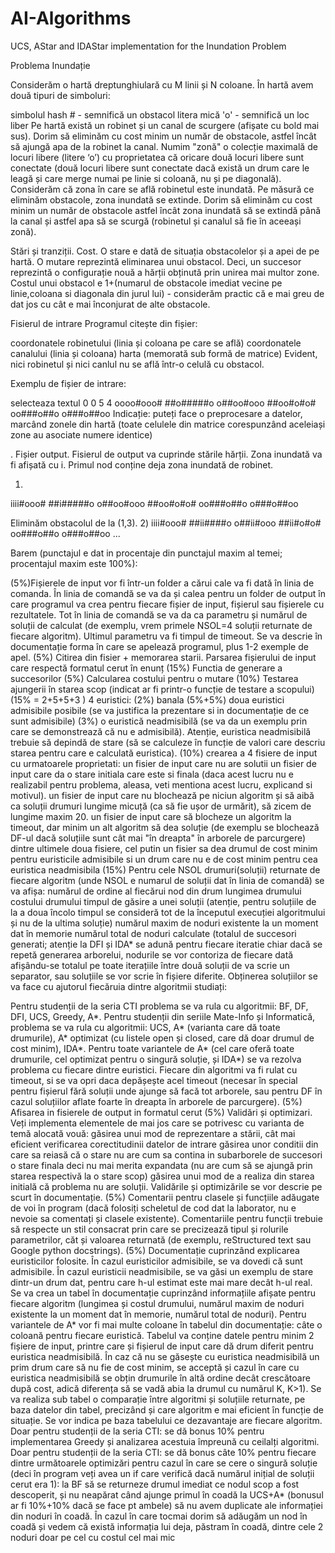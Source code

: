 # AI-Algorithms
 UCS, AStar and IDAStar implementation for the Inundation Problem



Problema Inundație

Considerăm o hartă dreptunghiulară cu M linii și N coloane. În hartă avem două tipuri de simboluri:

simbolul hash # - semnifică un obstacol
litera mică 'o' - semnifică un loc liber
Pe hartă există un robinet și un canal de scurgere (afișate cu bold mai sus). Dorim să eliminăm cu cost minim un număr de obstacole, astfel încât să ajungă apa de la robinet la canal. Numim "zonă" o colecție maximală de locuri libere (litere ‘o’) cu proprietatea că oricare două locuri libere sunt conectate (două locuri libere sunt conectate dacă există un drum care le leagă și care merge numai pe linie si coloană, nu și pe diagonală). Considerăm că zona în care se află robinetul este inundată. Pe măsură ce eliminăm obstacole, zona inundată se extinde. Dorim să eliminăm cu cost minim un număr de obstacole astfel încât zona inundată să se extindă până la canal și astfel apa să se scurgă (robinetul și canalul să fie în aceeași zonă).

Stări și tranziții. Cost.
O stare e dată de situația obstacolelor și a apei de pe hartă. O mutare reprezintă eliminarea unui obstacol. Deci, un succesor reprezintă o configurație nouă a hărții obținută prin unirea mai multor zone. Costul unui obstacol e 1+(numarul de obstacole imediat vecine pe linie,coloana si diagonala din jurul lui) - considerăm practic că e mai greu de dat jos cu cât e mai înconjurat de alte obstacole.

Fisierul de intrare
Programul citește din fișier:

coordonatele robinetului (linia și coloana pe care se află)
coordonatele canalului (linia și coloana)
harta (memorată sub formă de matrice)
Evident, nici robinetul și nici canlul nu se află într-o celulă cu obstacol.

Exemplu de fișier de intrare:

selecteaza textul
0 0
5 4
oooo#ooo#
##o#####o
o##oo#ooo
##oo#o#o#
oo###o##o
o###o##oo
Indicație: puteți face o preprocesare a datelor, marcând zonele din hartă (toate celulele din matrice corespunzând aceleiași zone au asociate numere identice)

.
Fișier output.
Fisierul de output va cuprinde stările hărții. Zona inundată va fi afișată cu i. Primul nod conține deja zona inundată de robinet.

1)
iiii#ooo#
##i#####o
o##oo#ooo
##oo#o#o#
oo###o##o
o###o##oo

Eliminăm obstacolul de la (1,3).
2)
iiii#ooo#
##ii####o
o##ii#ooo
##ii#o#o#
oo###o##o
o###o##oo
...






Barem (punctajul e dat in procentaje din punctajul maxim al temei; procentajul maxim este 100%):

(5%)Fișierele de input vor fi într-un folder a cărui cale va fi dată în linia de comanda. În linia de comandă se va da și calea pentru un folder de output în care programul va crea pentru fiecare fișier de input, fișierul sau fișierele cu rezultatele. Tot în linia de comandă se va da ca parametru și numărul de soluții de calculat (de exemplu, vrem primele NSOL=4 soluții returnate de fiecare algoritm). Ultimul parametru va fi timpul de timeout. Se va descrie în documentație forma în care se apelează programul, plus 1-2 exemple de apel.
(5%) Citirea din fisier + memorarea starii. Parsarea fișierului de input care respectă formatul cerut în enunț
(15%) Functia de generare a succesorilor
(5%) Calcularea costului pentru o mutare
(10%) Testarea ajungerii în starea scop (indicat ar fi printr-o funcție de testare a scopului)
(15% = 2+5+5+3 ) 4 euristici:
(2%) banala
(5%+5%) doua euristici admisibile posibile (se va justifica la prezentare si in documentație de ce sunt admisibile)
(3%) o euristică neadmisibilă (se va da un exemplu prin care se demonstrează că nu e admisibilă). Atenție, euristica neadmisibilă trebuie să depindă de stare (să se calculeze în funcție de valori care descriu starea pentru care e calculată euristica).
(10%) crearea a 4 fisiere de input cu urmatoarele proprietati:
un fisier de input care nu are solutii
un fisier de input care da o stare initiala care este si finala (daca acest lucru nu e realizabil pentru problema, aleasa, veti mentiona acest lucru, explicand si motivul).
un fisier de input care nu blochează pe niciun algoritm și să aibă ca soluții drumuri lungime micuță (ca să fie ușor de urmărit), să zicem de lungime maxim 20.
un fisier de input care să blocheze un algoritm la timeout, dar minim un alt algoritm să dea soluție (de exemplu se blochează DF-ul dacă soluțiile sunt cât mai "în dreapta" în arborele de parcurgere)
dintre ultimele doua fisiere, cel putin un fisier sa dea drumul de cost minim pentru euristicile admisibile si un drum care nu e de cost minim pentru cea euristica neadmisibila
(15%) Pentru cele NSOL drumuri(soluții) returnate de fiecare algoritm (unde NSOL e numarul de soluții dat în linia de comandă) se va afișa:
numărul de ordine al fiecărui nod din drum
lungimea drumului
costului drumului
timpul de găsire a unei soluții (atenție, pentru soluțiile de la a doua încolo timpul se consideră tot de la începutul execuției algoritmului și nu de la ultima soluție)
numărul maxim de noduri existente la un moment dat în memorie
numărul total de noduri calculate (totalul de succesori generati; atenție la DFI și IDA* se adună pentru fiecare iteratie chiar dacă se repetă generarea arborelui, nodurile se vor contoriza de fiecare dată afișându-se totalul pe toate iterațiile
între două soluții de va scrie un separator, sau soluțiile se vor scrie în fișiere diferite.
Obținerea soluțiilor se va face cu ajutorul fiecăruia dintre algoritmii studiați:

Pentru studenții de la seria CTI problema se va rula cu algoritmii: BF, DF, DFI, UCS, Greedy, A*.
Pentru studenții din seriile Mate-Info și Informatică, problema se va rula cu algoritmii: UCS, A* (varianta care dă toate drumurile), A* optimizat (cu listele open și closed, care dă doar drumul de cost minim), IDA*.
Pentru toate variantele de A* (cel care oferă toate drumurile, cel optimizat pentru o singură soluție, și IDA*) se va rezolva problema cu fiecare dintre euristici. Fiecare din algoritmi va fi rulat cu timeout, si se va opri daca depășește acel timeout (necesar în special pentru fișierul fără soluții unde ajunge să facă tot arborele, sau pentru DF în cazul soluțiilor aflate foarte în dreapta în arborele de parcurgere).
(5%) Afisarea in fisierele de output in formatul cerut
(5%) Validări și optimizari. Veți implementa elementele de mai jos care se potrivesc cu varianta de temă alocată vouă:
găsirea unui mod de reprezentare a stării, cât mai eficient
verificarea corectitudinii datelor de intrare
găsirea unor conditii din care sa reiasă că o stare nu are cum sa contina in subarborele de succesori o stare finala deci nu mai merita expandata (nu are cum să se ajungă prin starea respectivă la o stare scop)
găsirea unui mod de a realiza din starea initială că problema nu are soluții. Validările și optimizările se vor descrie pe scurt în documentație.
(5%) Comentarii pentru clasele și funcțiile adăugate de voi în program (dacă folosiți scheletul de cod dat la laborator, nu e nevoie sa comentați și clasele existente). Comentariile pentru funcții trebuie să respecte un stil consacrat prin care se precizează tipul și rolurile parametrilor, căt și valoarea returnată (de exemplu, reStructured text sau Google python docstrings).
(5%) Documentație cuprinzând explicarea euristicilor folosite. În cazul euristicilor admisibile, se va dovedi că sunt admisibile. În cazul euristicii neadmisibile, se va găsi un exemplu de stare dintr-un drum dat, pentru care h-ul estimat este mai mare decât h-ul real. Se va crea un tabel în documentație cuprinzând informațiile afișate pentru fiecare algoritm (lungimea și costul drumului, numărul maxim de noduri existente la un moment dat în memorie, numărul total de noduri). Pentru variantele de A* vor fi mai multe coloane în tabelul din documentație: câte o coloană pentru fiecare euristică. Tabelul va conține datele pentru minim 2 fișiere de input, printre care și fișierul de input care dă drum diferit pentru euristica neadmisibilă. În caz că nu se găsește cu euristica neadmisibilă un prim drum care să nu fie de cost minim, se acceptă și cazul în care cu euristica neadmisibilă se obțin drumurile în altă ordine decât crescătoare după cost, adică diferența să se vadă abia la drumul cu numărul K, K>1). Se va realiza sub tabel o comparație între algoritmi și soluțiile returnate, pe baza datelor din tabel, precizând și care algoritm e mai eficient în funcție de situație. Se vor indica pe baza tabelului ce dezavantaje are fiecare algoritm.
Doar pentru studenții de la seria CTI: se dă bonus 10% pentru implementarea Greedy și analizarea acestuia împreună cu ceilalți algoritmi.
Doar pentru studenții de la seria CTI: se dă bonus câte 10% pentru fiecare dintre următoarele optimizări pentru cazul în care se cere o singură soluție (deci în program veți avea un if care verifică dacă numărul inițial de soluții cerut era 1):
la BF să se returneze drumul imediat ce nodul scop a fost descoperit, și nu neapărat când ajunge primul în coadă
la UCS+A* (bonusul ar fi 10%+10% dacă se face pt ambele) să nu avem duplicate ale informației din noduri în coadă. În cazul în care tocmai dorim să adăugăm un nod în coadă și vedem că există informația lui deja, păstram în coadă, dintre cele 2 noduri doar pe cel cu costul cel mai mic
